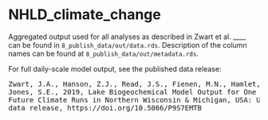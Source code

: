 # NHLD_climate_change

Aggregated output used for all analyses as described in Zwart et al. ____ can be found in `8_publish_data/out/data.rds`. Description of the column names can be found at `8_publish_data/out/metadata.rds`.

For full daily-scale model output, see the published data release: 
<pre>
Zwart, J.A., Hanson, Z.J., Read, J.S., Fienen, M.N., Hamlet, A.F., Bolster, D., and 
Jones, S.E., 2019, Lake Biogeochemical Model Output for One Retrospective and 12 
Future Climate Runs in Northern Wisconsin & Michigan, USA: U.S. Geological Survey 
data release, https://doi.org/10.5066/P9S7EMTB
</pre>


